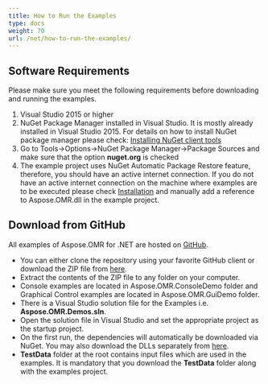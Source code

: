 ```yaml
---
title: How to Run the Examples
type: docs
weight: 70
url: /net/how-to-run-the-examples/
---
```


## Software Requirements

Please make sure you meet the following requirements before downloading and running the examples.

1. Visual Studio 2015 or higher
1. NuGet Package Manager installed in Visual Studio. It is mostly already installed in Visual Studio 2015. For details on how to install NuGet package manager please check: [Installing NuGet client tools](https://docs.microsoft.com/en-us/nuget/install-nuget-client-tools)
1. Go to Tools->Options->NuGet Package Manager->Package Sources and make sure that the option **nuget.org** is checked
1. The example project uses NuGet Automatic Package Restore feature, therefore, you should have an active internet connection. If you do not have an active internet connection on the machine where examples are to be executed please check [Installation](/omr/net/installation/) and manually add a reference to Aspose.OMR.dll in the example project.

## Download from GitHub

All examples of Aspose.OMR for .NET are hosted on [GitHub](https://github.com/aspose-omr/Aspose.OMR-for-.NET).

- You can either clone the repository using your favorite GitHub client or download the ZIP file from [here](https://github.com/aspose-omr/Aspose.OMR-for-.NET/archive/master.zip).
- Extract the contents of the ZIP file to any folder on your computer. 
- Console examples are located in Aspose.OMR.ConsoleDemo folder and Graphical Control examples are located in Aspose.OMR.GuiDemo folder.
- There is a Visual Studio solution file for the Examples i.e. **Aspose.OMR.Demos.sln**.
- Open the solution file in Visual Studio and set the appropriate project as the startup project.
- On the first run, the dependencies will automatically be downloaded via NuGet. You may also download the DLLs separately from [here](https://downloads.aspose.com/omr/net).
- **TestData** folder at the root contains input files which are used in the examples. It is mandatory that you download the **TestData** folder along with the examples project.
